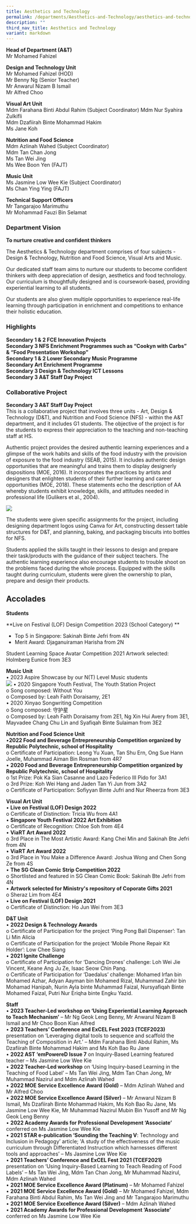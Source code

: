 ```yaml
---
title: Aesthetics and Technology
permalink: /departments/Aesthetics-and-Technology/aesthetics-and-technology/
description: ""
third_nav_title: Aesthetics and Technology
variant: markdown
---
```

**Head of Department (A&T)**   
Mr Mohamed Fahizel

  

**Design and Technology Unit**   
Mr Mohamed Fahizel (HOD)   
Mr Benny Ng (Senior Teacher)   
Mr Anwarul Nizam B Ismail   
Mr Alfred Choo   

**Visual Art Unit**   
Mdm Farahana Binti Abdul Rahim (Subject Coordinator) 
Mdm Nur Syahira Zulkifli     
Mdm Dzafiirah Binte Mohammad Hakim    
Ms Jane Koh

**Nutrition and Food Science**   
Mdm Azlinah Wahed (Subject Coordinator)    
Mdm Tan Chan Jong   
Ms Tan Wei Jing  
Ms Wee Boon Yen (FAJT)  


**Music Unit**  
Ms Jasmine Low Wee Kie (Subject Coordinator)  
Ms Chan Ying Ying  (FAJT)

  
**Technical Support Officers**   
Mr Tangarajoo Marimuthu   
Mr Mohammad Fauzi Bin Selamat

  

### Department Vision
**To nurture creative and confident thinkers**
 
The Aesthetics & Technology department comprises of four subjects - Design & Technology, Nutrition and Food Science, Visual Arts and Music.

Our dedicated staff team aims to nurture our students to become confident thinkers with deep appreciation of design, aesthetics and food technology. Our curriculum is thoughtfully designed and is coursework-based, providing experiential learning to all students.

Our students are also given multiple opportunities to experience real-life learning through participation in enrichment and competitions to enhance their holistic education.


### Highlights

**Secondary 1 & 2 FCE Innovation Projects  
Secondary 3 NFS Enrichment Programmes such as “Cookyn with Carbs” & “Food Presentation Workshop”  
Secondary 1 & 2 Lower Secondary Music Programme  
Secondary Art Enrichment Programme  
Secondary 3 Design & Technology ICT Lessons  
Secondary 3 A&T Staff Day Project**  

### Collaborative Project 
**Secondary 3 A&T Staff Day Project**  
This is a collaborative project that involves three units - Art, Design & Technology (D&T), and Nutrition and Food Science (NFS) - within the A&T department, and it includes G1 students. The objective of the project is for the students to express their appreciation to the teaching and non-teaching staff at HS.

Authentic project provides the desired authentic learning experiences and a glimpse of the work habits and skills of the food industry with the provision of exposure to the food industry (SEAB, 2015). It includes authentic design opportunities that are meaningful and trains them to display designerly dispositions (MOE, 2016). It incorporates the practices by artists and designers that enlighten students of their further learning and career opportunities (MOE, 2018). These statements echo the description of AA whereby students exhibit knowledge, skills, and attitudes needed in professional life (Gulikers et al., 2004).   

![](/images/AnT/AnT/secondary%203%20a&t%20staff%20day%20project%20-%201.jpeg)

The students were given specific assignments for the project, including designing department logos using Canva for Art, constructing dessert table structures for D&T, and planning, baking, and packaging biscuits into bottles for NFS.

Students applied the skills taught in their lessons to design and prepare their task/products with the guidance of their subject teachers. The authentic learning experience also encourage students to trouble shoot on the problems faced during the whole process. Equipped with the skills taught during curriculum, students were given the ownership to plan, prepare and design their products.

Accolades
---------

**Students**  
  
**Live on Festival (LOF) Design Competition 2023 (School Category)  **
* 	Top 5 in Singapore: Sakinah Binte Jefri from 4N  
* 	Merit Award: Djaganuiraman Harisha from 2N  

Student Learning Space Avatar Competition 2021
Artwork selected: Holmberg Eunice from 3E3


**Music Unit**  
•	2023 Aspire Showcase by our N(T) Level Music students  
![](/images/AnT/Music/music1.jpg)
•	2020 Singapore Youth Festival, The Youth Station Project  
o	Song composed: Without You  
o	Composed by: Leah Faith Doraisamy, 2E1  
•	2020 Xinyao Songwriting Competition  
o	Song composed: 守护星  
o	Composed by: Leah Faith Doraisamy from 2E1, Ng Xin Hui Avery from 3E1, Mayvadee Chang Chu Lin and Syafiqah Binte Sulaiman from 3E2  


**Nutrition and Food Science Unit**  
•**2022 Food and Beverage Entrepreneurship Competition organized by Republic Polytechnic, school of Hospitality**   
o	Certificate of Participation: Leong Yu Xuan, Tan Shu Ern, Ong Sue Hann Joelle, Muhammad Aiman Bin Rosman from 4R7  
•	**2020 Food and Beverage Entrepreneurship Competition organized by Republic Polytechnic, school of Hospitality**   
o	1st Prize: Pok Ka Sian Casanne and Lazo Federico III Pido for 3A1  
o	3rd Prize: Koh Wei Hang and Jaden Tan Yi Jun from 3A2  
o	Certificate of Participation: Sofiyyan Binte Jufri and Nur Rheerza from 3E3  


**Visual Art Unit**  
•	**Live on Festival (LOF) Design 2022**  
o	Certificate of Distinction: Tricia Wu from 4A1  
•	**Singapore Youth Festival 2022 Art Exhibition**  
o	Certificate of Recognition: Chloe Soh from 4E4  
•	**ViaRT Art Award 2022**  
o	3rd Place in The Most Artistic Award: Kang Chei Min and Sakinah Bte Jefri from 4N  
•	**ViaRT Art Award 2022**  
o	3rd Place in You Make a Difference Award: Joshua Wong and Chen Song Ze from 4S  
•	**The SG Clean Comic Strip Competition 2022**  
o	Shortlisted and featured in SG Clean Comic Book: Sakinah Bte Jefri from 4N  
•	**Artwork selected for Ministry's repository of Coporate Gifts 2021**  
o	Sheraz Lim from 4E4  
•	**Live on Festival (LOF) Design 2021**  
o	Certificate of Distinction: Ho Jun Wei from 3E3  

**D&T Unit**  
•	**2022 Design & Technology Awards**  
o	Certificate of Participation for the project ‘Ping Pong Ball Dispenser’: Tan Li Min Alicia  
o	Certificate of Participation for the project ‘Mobile Phone Repair Kit Holder’: Low Chee Siang  
•	**2021 Ignite Challenge**  
o	Certificate of Participation for ‘Dancing Drones’ challenge: Loh Wei Jie Vincent, Keane Ang Ju Ze, Isaac Seow Chin Pang.  
o	Certificate of Participation for ‘Daedalus’ challenge: Mohamed Irfan bin Mohamed Azhar, Adyan Aayman bin Mohamed Rizal, Muhammad Zahir bin Mohamad Hanipah, Nurin Ayla binte Muhammad Faizal, Nursyafiqah Binte Mohamed Faizal, Putri Nur Eriqha binte Engku Yazid.



**Staff**  
•	**2023 Teacher-Led workshop on ‘Using Experiential Learning Approach to Teach Mechanism’** – Mr Ng Geok Leng Benny, Mr Anwarul Nizam B Ismail and Mr Choo Boon Kian Alfred  
•	**2023 Teachers’ Conference and ExCEL Fest 2023 (TCEF2023)** presentation on ‘Leveraging digital tools to sequence and scaffold the Teaching of Composition in Art.’ – Mdm Farahana Binti Abdul Rahim, Ms Dzafiirah Binte Mohammad Hakim and Ms Koh Bao Ru Jane  
•	**2022 AST ‘emPowereD Issue 7** on Inquiry-Based Learning featured teacher – Ms Jasmine Low Wee Kie  
•	**2022 Teacher-Led workshop** on ‘Using Inquiry-based Learning in the Teaching of Food Label’ – Ms Tan Wei Jing, Mdm Tan Chan Jong, Mr Muhammad Nazirul and Mdm Azlinah Wahed  
•	**2022 MOE Service Excellence Award (Gold)** – Mdm Azlinah Wahed and Mr Alfred Choo  
•	**2022 MOE Service Excellence Award (Silver)** – Mr Anwarul Nizam B Ismail, Ms Dzafiirah Binte Mohammad Hakim, Ms Koh Bao Ru Jane, Ms Jasmine Low Wee Kie, Mr Muhammad Nazirul Mubin Bin Yusoff and Mr Ng Geok Leng Benny  
•	**2022 Academy Awards for Professional Development ‘Associate’** conferred on Ms Jasmine Low Wee Kie  
•	**2021 STAR e-publication ‘Sounding the Teaching V**: Technology and Inclusion in Pedagogy’ article; 'A study of the effectiveness of the music curriculum through Differentiated Instruction which harnesses different tools and approaches’ – Ms Jasmine Low Wee Kie  
•	**2021 Teachers’ Conference and ExCEL Fest 2021 (TCEF2021)** presentation on ‘Using Inquiry-Based Learning to Teach Reading of Food Labels’ – Ms Tan Wei Jing, Mdm Tan Chan Jong, Mr Muhammad Nazirul, Mdm Azlinah Wahed  
•	**2021 MOE Service Excellence Award (Platinum)** – Mr Mohamed Fahizel  
•	**2021 MOE Service Excellence Award (Gold)** – Mr Mohamed Fahizel, Mdm Farahana Binti Abdul Rahim, Ms Tan Wei Jing and Mr Tangarajoo Marimuthu  
•	**2021 MOE Service Excellence Award (Silver)** – Mdm Azlinah Wahed  
•	**2021 Academy Awards for Professional Development ‘Associate’** conferred on Ms Jasmine Low Wee Kie